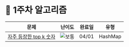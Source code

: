 # 📖 1주차 알고리즘

| 문제                                                                                          | 난이도          | 완료일 | 유형    |
| --------------------------------------------------------------------------------------------- | --------------- | :----: | ------- |
| [자주 등장한 top k 숫자](https://www.codetree.ai/missions/8/problems/top-k-frequent-elements) | ![보통][medium] | 04/01  | HashMap |

[medium]: https://img.shields.io/badge/보통-%23FFC433.svg?for-the-badge
